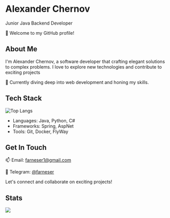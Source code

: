 # Alexander Chernov

Junior Java Backend Developer

👋 Welcome to my GitHub profile!

## About Me

I'm Alexander Chernov, a software developer that crafting elegant solutions to complex problems. I love to
explore new technologies and contribute to exciting projects

🌱 Currently diving deep into web development and honing my skills.

## Tech Stack

![Top Langs](https://github-readme-stats.vercel.app/api/top-langs/?username=farneser&layout=compact&theme=transparent)

- Languages: Java, Python, C#
- Frameworks: Spring, AspNet
- Tools: Git, Docker, FlyWay

## Get In Touch

📫 Email: farneser1@gmail.com

💬 Telegram: [@farneser](https://t.me/farneser)

Let's connect and collaborate on exciting projects!

## Stats

 [![](https://visitcount.itsvg.in/api?id=farneser&label=Profile%20Views&icon=5&pretty=true)](https://visitcount.itsvg.in)

